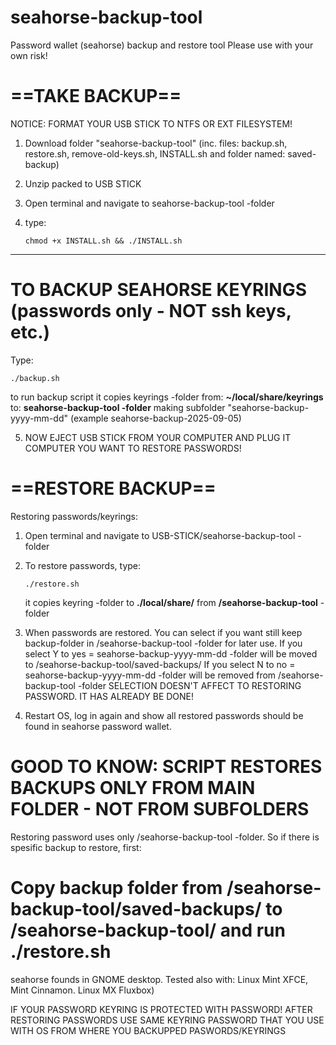 # seahorse-backup-tool
Password wallet (seahorse) backup and restore tool
Please use with your own risk!

# ==TAKE BACKUP==
NOTICE: FORMAT YOUR USB STICK TO NTFS OR EXT FILESYSTEM!

1. Download folder "seahorse-backup-tool" (inc. files: backup.sh, restore.sh, remove-old-keys.sh, INSTALL.sh and folder named: saved-backup)

2. Unzip packed to USB STICK

3. Open terminal and navigate to seahorse-backup-tool -folder

4. type: <pre>```chmod +x INSTALL.sh && ./INSTALL.sh```</pre>

---------------------------------------------------------------------------------------------------------------------------------------------------------------------------------

# TO BACKUP SEAHORSE KEYRINGS (passwords only - NOT ssh keys, etc.)

Type: <pre>```./backup.sh```</pre> to run backup script
	it copies keyrings -folder from: <b>~/local/share/keyrings</b>
    to: <b>seahorse-backup-tool -folder</b> making subfolder "seahorse-backup-yyyy-mm-dd" (example seahorse-backup-2025-09-05)

5. NOW EJECT USB STICK FROM YOUR COMPUTER AND PLUG IT COMPUTER YOU WANT TO RESTORE PASSWORDS!


# ==RESTORE BACKUP==

Restoring passwords/keyrings:
		
1. Open terminal and navigate to USB-STICK/seahorse-backup-tool -folder

2. To restore passwords, type: <pre>```./restore.sh```</pre>
	it copies keyring -folder to <b>./local/share/</b> from <b>/seahorse-backup-tool</b> -folder

3. When passwords are restored. You can select if you want still keep backup-folder in /seahorse-backup-tool -folder for later use.
 If you select Y to yes = seahorse-backup-yyyy-mm-dd -folder will be moved to /seahorse-backup-tool/saved-backups/
 If you select N to no =  seahorse-backup-yyyy-mm-dd -folder will be removed from /seahorse-backup-tool -folder
SELECTION DOESN'T AFFECT TO RESTORING PASSWORD. IT HAS ALREADY BE DONE!

4. Restart OS, log in again and show all restored passwords should be found in seahorse password wallet.

# GOOD TO KNOW: SCRIPT RESTORES BACKUPS ONLY FROM MAIN FOLDER - NOT FROM SUBFOLDERS
Restoring password uses only /seahorse-backup-tool -folder.
So if there is spesific backup to restore, first: 
# Copy backup folder from /seahorse-backup-tool/saved-backups/ to /seahorse-backup-tool/ and run ./restore.sh


seahorse founds in GNOME desktop. Tested also with: Linux Mint XFCE, Mint Cinnamon. Linux MX Fluxbox)

IF YOUR PASSWORD KEYRING IS PROTECTED WITH PASSWORD! AFTER RESTORING PASSWORDS USE SAME KEYRING PASSWORD THAT YOU USE WITH OS FROM WHERE YOU BACKUPPED PASWORDS/KEYRINGS
